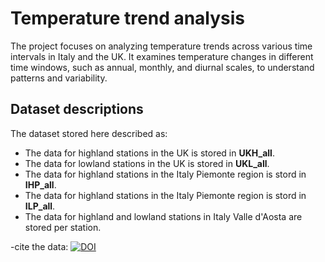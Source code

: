 # Temperature trend analysis
The project focuses on analyzing temperature trends across various time intervals in Italy and the UK. It examines temperature changes in different time windows, such as annual, monthly, and diurnal scales, to understand patterns and variability. 

## Dataset descriptions
The dataset stored here described as:
- The data for highland stations in the UK is stored in **UKH_all**.
- The data for lowland stations in the UK is stored in **UKL_all**.
- The data for highland stations in the Italy Piemonte region is stord in **IHP_all**.
- The data for highland stations in the Italy Piemonte region is stord in **ILP_all**.
- The data for highland and lowland stations in Italy Valle d'Aosta are stored per station.

-cite the data: [![DOI](https://zenodo.org/badge/885377269.svg)](https://doi.org/10.5281/zenodo.14070481)

